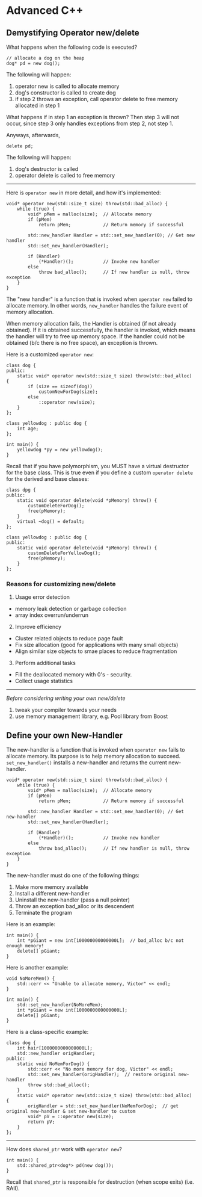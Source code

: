 # Advanced C++
## Demystifying Operator new/delete
What happens when the following code is executed?

	// allocate a dog on the heap
    dog* pd = new dog();

The following will happen:

1. operator new is called to allocate memory
2. dog's constructor is called to create dog
3. if step 2 throws an exception, call operator delete to free memory allocated in step 1

What happens if in step 1 an exception is thrown? Then step 3 will not occur, since step 3 only handles exceptions from step 2, not step 1.

Anyways, afterwards,

	delete pd;
    
The following will happen:

1. dog's destructor is called
2. operator delete is called to free memory

---

Here is `operator new` in more detail, and how it's implemented:

	void* operator new(std::size_t size) throw(std::bad_alloc) {
    	while (true) {
        	void* pMem = malloc(size);	// Allocate memory
            if (pMem)
            	return pMem;			// Return memory if successful
            
            std::new_handler Handler = std::set_new_handler(0);	// Get new handler
            std::set_new_handler(Handler);
            
            if (Handler)
            	(*Handler)();			// Invoke new handler
            else
            	throw bad_alloc();		// If new handler is null, throw exception
        }
    }

The "new handler" is a function that is invoked when `operator new` failed to allocate memory. In other words, `new_handler` handles the failure event of memory allocation.

When memory allocation fails, the Handler is obtained (if not already obtained). If it is obtained successfully, the handler is invoked, which means the handler will try to free up memory space. If the handler could not be obtained (b/c there is no free space), an exception is thrown.

Here is a customized `operator new`:

	class dog {
    public:
    	static void* operator new(std::size_t size) throw(std::bad_alloc) {
        	if (size == sizeof(dog))
        		customNewForDog(size);
            else
            	::operator new(size);
        }
    };
    
    class yellowdog : public dog {
    	int age;
    };
    
    int main() {
    	yellowdog *py = new yellowdog();
    }

Recall that if you have polymorphism, you MUST have a virtual destructor for the base class. This is true even if you define a custom `operator delete` for the derived and base classes:

	class dpg {
   	public:
		static void operator delete(void *pMemory) throw() {
        	customDeleteForDog();
            free(pMemory);
        }
        virtual ~dog() = default;
    };
    
	class yellowdog : public dog {
   	public:
		static void operator delete(void *pMemory) throw() {
        	customDeleteForYellowDog();
            free(pMemory);
        }
    };

### Reasons for customizing new/delete

1. Usage error detection
  * memory leak detection or garbage collection
  * array index overrun/underrun
2. Improve efficiency
  * Cluster related objects to reduce page fault
  * Fix size allocation (good for applications with many small objects)
  * Align similar size objects to smae places to reduce fragmentation
3. Perform additional tasks
  * Fill the deallocated memory with 0's - security.
  * Collect usage statistics

---

_Before considering writing your own new/delete_

1. tweak your compiler towards your needs
2. use memory management library, e.g. Pool library from Boost


## Define your own New-Handler
The new-handler is a function that is invoked when `operator new` fails to allocate memory. Its purpose is to help memory allocation to succeed. `set_new_handler()` installs a new-handler and returns the current new-handler.

	void* operator new(std::size_t size) throw(std::bad_alloc) {
    	while (true) {
        	void* pMem = malloc(size);	// Allocate memory
            if (pMem)
            	return pMem;			// Return memory if successful
            
            std::new_handler Handler = std::set_new_handler(0);	// Get new-handler
            std::set_new_handler(Handler);
            
            if (Handler)
            	(*Handler)();			// Invoke new handler
            else
            	throw bad_alloc();		// If new handler is null, throw exception
        }
    }

The new-handler must do one of the following things:

1. Make more memory available
2. Install a different new-handler
3. Uninstall the new-handler (pass a null pointer)
4. Throw an exception bad_alloc or its descendent
5. Terminate the program

Here is an example:

	int main() {
    	int *pGiant = new int[100000000000000L];  // bad_alloc b/c not enough memory!
        delete[] pGiant;
    }

Here is another example:

	void NoMoreMem() {
    	std::cerr << "Unable to allocate memory, Victor" << endl;
    }
    
    int main() {
    	std::set_new_handler(NoMoreMem);
        int *pGiant = new int[1000000000000000L];
        delete[] pGiant;
    }

Here is a class-specific example:

	class dog {
    	int hair[1000000000000000L];
    	std::new_handler origHandler;
    public:
    	static void NoMemForDog() {
        	std::cerr << "No more memory for dog, Victor" << endl;
            std::set_new_handler(origHandler);  // restore original new-handler
            throw std::bad_alloc();
        }
      	static void* operator new(std::size_t size) throw(std::bad_alloc) {
        	origHandler = std::set_new_handler(NoMemForDog);  // get original new-handler & set new-handler to custom
            void* pV = ::operator new(size);
            return pV;
        }
    };

---

How does `shared_ptr` work with `operator new`?

	int main() {
    	std::shared_ptr<dog*> pd(new dog());
    }
    
Recall that `shared_ptr` is responsible for destruction (when scope exits) (i.e. RAII).